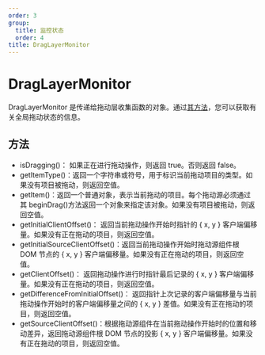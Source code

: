 ```yaml
---
order: 3
group:
  title: 监控状态
  order: 4
title: DragLayerMonitor
---
```


# DragLayerMonitor

DragLayerMonitor 是传递给拖动层收集函数的对象。通过[其方法](/guides/hooks-use-drag-layer)，您可以获取有关全局拖动状态的信息。

## 方法

* isDragging()： 如果正在进行拖动操作，则返回 true。否则返回 false。
* getItemType()：返回一个字符串或符号，用于标识当前拖动项目的类型。如果没有项目被拖动，则返回空值。
* getItem()：返回一个普通对象，表示当前拖动的项目。每个拖动源必须通过其 beginDrag()方法返回一个对象来指定该对象。如果没有项目被拖动，则返回空值。
* getInitialClientOffset()： 返回当前拖动操作开始时指针的 { x, y } 客户端偏移量。如果没有正在拖动的项目，则返回空值。
* getInitialSourceClientOffset()：返回当前拖动操作开始时拖动源组件根 DOM 节点的 { x, y } 客户端偏移量。如果没有正在拖动的项目，则返回空值。
* getClientOffset()： 返回拖动操作进行时指针最后记录的 { x, y } 客户端偏移量。如果没有正在拖动的项目，则返回空值。
* getDifferenceFromInitialOffset()： 返回指针上次记录的客户端偏移量与当前拖动操作开始时的客户端偏移量之间的 { x, y } 差值。如果没有正在拖动的项目，则返回空值。
* getSourceClientOffset()：根据拖动源组件在当前拖动操作开始时的位置和移动差异，返回拖动源组件根 DOM 节点的投影 { x, y } 客户端偏移量。如果没有正在拖动的项目，则返回空值。
